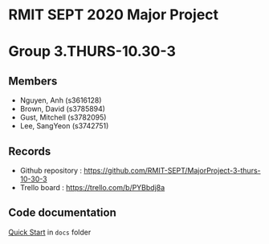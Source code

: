 # RMIT SEPT 2020 Major Project

# Group 3.THURS-10.30-3

## Members
* Nguyen, Anh (s3616128)
* Brown, David (s3785894)
* Gust, Mitchell (s3782095)
* Lee, SangYeon (s3742751)

## Records

* Github repository : https://github.com/RMIT-SEPT/MajorProject-3-thurs-10-30-3
* Trello board : https://trello.com/b/PYBbdj8a


## Code documentation

[Quick Start](/docs/README.md) in `docs` folder

